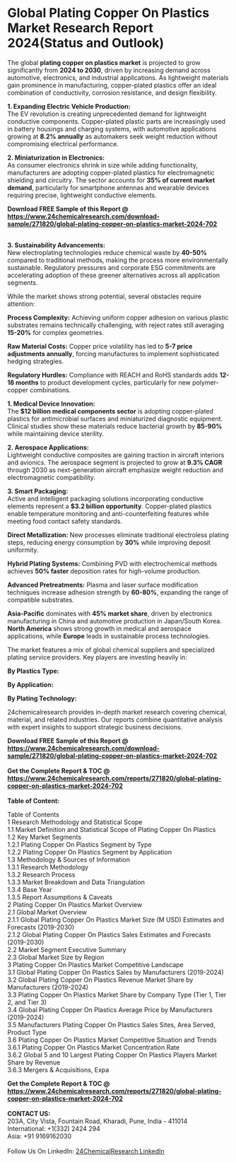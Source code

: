 <h1>Global Plating Copper On Plastics Market Research Report 2024(Status and Outlook)</h1><p>The global <strong>plating copper on plastics market</strong> is projected to grow significantly from <strong>2024 to 2030</strong>, driven by increasing demand across automotive, electronics, and industrial applications. As lightweight materials gain prominence in manufacturing, copper-plated plastics offer an ideal combination of conductivity, corrosion resistance, and design flexibility.</p><p><strong>1. Expanding Electric Vehicle Production:</strong><br>
The EV revolution is creating unprecedented demand for lightweight conductive components. Copper-plated plastic parts are increasingly used in battery housings and charging systems, with automotive applications growing at <strong>8.2% annually</strong> as automakers seek weight reduction without compromising electrical performance.</p><p><strong>2. Miniaturization in Electronics:</strong><br>
As consumer electronics shrink in size while adding functionality, manufacturers are adopting copper-plated plastics for electromagnetic shielding and circuitry. The sector accounts for <strong>35% of current market demand</strong>, particularly for smartphone antennas and wearable devices requiring precise, lightweight conductive elements.</p><div><b>Download FREE Sample of this Report @ 
            <a href="https://www.24chemicalresearch.com/download-sample/271820/global-plating-copper-on-plastics-market-2024-702">
            https://www.24chemicalresearch.com/download-sample/271820/global-plating-copper-on-plastics-market-2024-702</a></b></div><br><p><strong>3. Sustainability Advancements:</strong><br>
New electroplating technologies reduce chemical waste by <strong>40-50%</strong> compared to traditional methods, making the process more environmentally sustainable. Regulatory pressures and corporate ESG commitments are accelerating adoption of these greener alternatives across all application segments.</p><p>While the market shows strong potential, several obstacles require attention:</p><p><strong>Process Complexity:</strong> Achieving uniform copper adhesion on various plastic substrates remains technically challenging, with reject rates still averaging <strong>15-20%</strong> for complex geometries.</p><p><strong>Raw Material Costs:</strong> Copper price volatility has led to <strong>5-7 price adjustments annually</strong>, forcing manufactures to implement sophisticated hedging strategies.</p><p><strong>Regulatory Hurdles:</strong> Compliance with REACH and RoHS standards adds <strong>12-18 months</strong> to product development cycles, particularly for new polymer-copper combinations.</p><p><strong>1. Medical Device Innovation:</strong><br>
The <strong>$12 billion medical components sector</strong> is adopting copper-plated plastics for antimicrobial surfaces and miniaturized diagnostic equipment. Clinical studies show these materials reduce bacterial growth by <strong>85-90%</strong> while maintaining device sterility.</p><p><strong>2. Aerospace Applications:</strong><br>
Lightweight conductive composites are gaining traction in aircraft interiors and avionics. The aerospace segment is projected to grow at <strong>9.3% CAGR</strong> through 2030 as next-generation aircraft emphasize weight reduction and electromagnetic compatibility.</p><p><strong>3. Smart Packaging:</strong><br>
Active and intelligent packaging solutions incorporating conductive elements represent a <strong>$3.2 billion opportunity</strong>. Copper-plated plastics enable temperature monitoring and anti-counterfeiting features while meeting food contact safety standards.</p><p><strong>Direct Metallization:</strong> New processes eliminate traditional electroless plating steps, reducing energy consumption by <strong>30%</strong> while improving deposit uniformity.</p><p><strong>Hybrid Plating Systems:</strong> Combining PVD with electrochemical methods achieves <strong>50% faster</strong> deposition rates for high-volume production.</p><p><strong>Advanced Pretreatments:</strong> Plasma and laser surface modification techniques increase adhesion strength by <strong>60-80%</strong>, expanding the range of compatible substrates.</p><p><strong>Asia-Pacific</strong> dominates with <strong>45% market share</strong>, driven by electronics manufacturing in China and automotive production in Japan/South Korea. <strong>North America</strong> shows strong growth in medical and aerospace applications, while <strong>Europe</strong> leads in sustainable process technologies.</p><p>The market features a mix of global chemical suppliers and specialized plating service providers. Key players are investing heavily in:
</p><p><strong>By Plastics Type:</strong></p><p><strong>By Application:</strong></p><p><strong>By Plating Technology:</strong></p><p>24chemicalresearch provides in-depth market research covering chemical, material, and related industries. Our reports combine quantitative analysis with expert insights to support strategic business decisions.</p><div><b>Download FREE Sample of this Report @ 
            <a href="https://www.24chemicalresearch.com/download-sample/271820/global-plating-copper-on-plastics-market-2024-702">
            https://www.24chemicalresearch.com/download-sample/271820/global-plating-copper-on-plastics-market-2024-702</a></b></div><br><div><b>Get the Complete Report & TOC @ 
            <a href="https://www.24chemicalresearch.com/reports/271820/global-plating-copper-on-plastics-market-2024-702">
            https://www.24chemicalresearch.com/reports/271820/global-plating-copper-on-plastics-market-2024-702</a></b></div><br>
            <b>Table of Content:</b><p>Table of Contents<br />
1 Research Methodology and Statistical Scope<br />
1.1 Market Definition and Statistical Scope of Plating Copper On Plastics<br />
1.2 Key Market Segments<br />
1.2.1 Plating Copper On Plastics Segment by Type<br />
1.2.2 Plating Copper On Plastics Segment by Application<br />
1.3 Methodology & Sources of Information<br />
1.3.1 Research Methodology<br />
1.3.2 Research Process<br />
1.3.3 Market Breakdown and Data Triangulation<br />
1.3.4 Base Year<br />
1.3.5 Report Assumptions & Caveats<br />
2 Plating Copper On Plastics Market Overview<br />
2.1 Global Market Overview<br />
2.1.1 Global Plating Copper On Plastics Market Size (M USD) Estimates and Forecasts (2019-2030)<br />
2.1.2 Global Plating Copper On Plastics Sales Estimates and Forecasts (2019-2030)<br />
2.2 Market Segment Executive Summary<br />
2.3 Global Market Size by Region<br />
3 Plating Copper On Plastics Market Competitive Landscape<br />
3.1 Global Plating Copper On Plastics Sales by Manufacturers (2019-2024)<br />
3.2 Global Plating Copper On Plastics Revenue Market Share by Manufacturers (2019-2024)<br />
3.3 Plating Copper On Plastics Market Share by Company Type (Tier 1, Tier 2, and Tier 3)<br />
3.4 Global Plating Copper On Plastics Average Price by Manufacturers (2019-2024)<br />
3.5 Manufacturers Plating Copper On Plastics Sales Sites, Area Served, Product Type<br />
3.6 Plating Copper On Plastics Market Competitive Situation and Trends<br />
3.6.1 Plating Copper On Plastics Market Concentration Rate<br />
3.6.2 Global 5 and 10 Largest Plating Copper On Plastics Players Market Share by Revenue<br />
3.6.3 Mergers & Acquisitions, Expa</p><div><b>Get the Complete Report & TOC @ 
            <a href="https://www.24chemicalresearch.com/reports/271820/global-plating-copper-on-plastics-market-2024-702">
            https://www.24chemicalresearch.com/reports/271820/global-plating-copper-on-plastics-market-2024-702</a></b></div><br><b>CONTACT US:</b><br>
            203A, City Vista, Fountain Road, Kharadi, Pune, India - 411014<br>
            International: +1(332) 2424 294<br>
            Asia: +91 9169162030 <br><br>
            Follow Us On LinkedIn: <a href="https://www.linkedin.com/company/24chemicalresearch/">24ChemicalResearch LinkedIn</a>